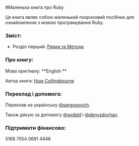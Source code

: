 #Маленька книга про Ruby

Ця книга являє собою маленький покроковий посібник для ознайомлення з мовою програмування Ruby.

### Зміст:

* Розділ перший: [Рядки та Методи](https://sergogovich.gitbooks.io/littlebookrb/content/chapter1.html)

### Про книгу:

Мова оригіналу: **English **

Автор книги: [Huw Collingbourne](https://twitter.com/huwcol)

### Переклад і допомога:

Переклав на українську [@sergogovich](https://twitter.com/sergogovich).

Також дякую за допомогу [@wrdsld](https://twitter.com/wrdsld) і [@denysdovhan](https://twitter.com/denysdovhan).

### Підтримати фінансово:

5168 7554 0691 4446
